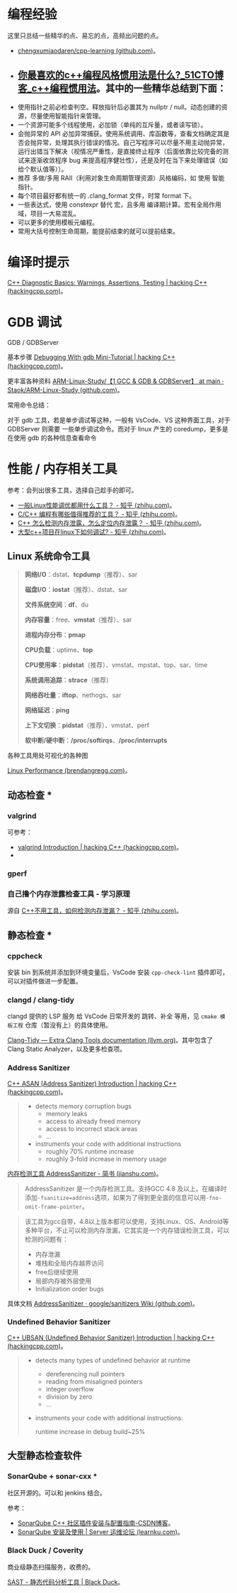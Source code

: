 



# 编程经验

这里只总结一些精华的点、易忘的点，高频出问题的点。



- [chengxumiaodaren/cpp-learning (github.com)](https://github.com/chengxumiaodaren/cpp-learning)。
- [你最喜欢的c++编程风格惯用法是什么?_51CTO博客_c++编程惯用法](https://blog.51cto.com/u_12205414/3251768)。其中的一些精华总结到下面：
  - 
- 使用指针之前必检查判空。释放指针后必置其为 nullptr / null。动态创建的资源，尽量使用智能指针来管理。
- 一个资源可能多个线程使用，必加锁（单纯的互斥量，或者读写锁）。
- 会抛异常的 API 必加异常捕获。使用系统调用、库函数等，查看文档确定其是否会抛异常，处理其执行错误的情况。自己写程序可以尽量不用主动抛异常，运行出错当下解决（视情况严重性，是直接终止程序（后面依靠比较完备的测试来逐渐收敛程序 bug 来提高程序健壮性），还是及时在当下来处理错误（如给个默认值等））。
- 推荐 多做/多用 RAII（利用对象生命周期管理资源）风格编码，如 使用 智能指针。
- 每个项目最好都有统一的 .clang_format 文件，时常 format 下。
- 一些表达式，使用 constexpr 替代 宏，且多用 编译期计算。宏有全局作用域，项目一大易混乱。
- 可以更多的使用模板元编程。
- 常用大括号控制生命周期，能提前结束的就可以提前结束。



# 编译时提示



[C++ Diagnostic Basics: Warnings, Assertions, Testing | hacking C++ (hackingcpp.com)](https://hackingcpp.com/cpp/diagnostics.html)。



# GDB 调试

GDB / GDBServer

基本步骤 [Debugging With gdb Mini-Tutorial | hacking C++ (hackingcpp.com)](https://hackingcpp.com/cpp/tools/gdb_intro.html)。

更丰富各种资料 [ARM-Linux-Study/【1 GCC & GDB & GDBServer】 at main · Staok/ARM-Linux-Study (github.com)](https://github.com/Staok/ARM-Linux-Study/tree/main/%E3%80%901%20GCC%20%26%20GDB%20%26%20GDBServer%E3%80%91)。

常用命令总结：

对于 gdb 工具，若是单步调试等这种，一般有 VsCode、VS 这种界面工具，对于 GDBServer 则需要 一些单步调试命令。而对于 linux 产生的 coredump，更多是在使用 gdb 的各种信息查看命令



# 性能 / 内存相关工具

参考：会列出很多工具，选择自己趁手的即可。

- [一般Linux性能调优都用什么工具？ - 知乎 (zhihu.com)](https://www.zhihu.com/question/448362493/answer/1770329163)。
- [C/C++ 编程有哪些值得推荐的工具？ - 知乎 (zhihu.com)](https://www.zhihu.com/question/23357089/answer/1992218543)。
- [C++ 怎么检测内存泄露，怎么定位内存泄露？ - 知乎 (zhihu.com)](https://www.zhihu.com/question/63946754/answer/1981098265)。
- [大型c++项目在linux下如何调试? - 知乎 (zhihu.com)](https://www.zhihu.com/question/26905808/answer/1971302757)。



## Linux 系统命令工具

> **网络I/O**：dstat、**tcpdump**（推荐）、sar
>
> **磁盘I/O**：**iostat**（推荐）、dstat、sar
>
> **文件系统空间**：**df**、du
>
> **内存容量**：free、**vmstat**（推荐）、sar
>
> **进程内存分布**：**pmap**
>
> **CPU负载**：uptime、**top**
>
> **CPU使用率**：**pidstat**（推荐）、vmstat、mpstat、top、sar、time
>
> **系统调用追踪**：**strace**（推荐）
>
> **网络吞吐量**：**iftop**、nethogs、sar
>
> **网络延迟**：**ping**
>
> **上下文切换**：**pidstat**（推荐）、vmstat、perf
>
> **软中断/硬中断**：**/proc/softirqs**、**/proc/interrupts**



各种工具用处可视化的各种图

[Linux Performance (brendangregg.com)](https://www.brendangregg.com/linuxperf.html)。



## 动态检查 *



### valgrind

可参考：

- [valgrind Introduction | hacking C++ (hackingcpp.com)](https://hackingcpp.com/cpp/tools/valgrind.html)。
- 



### gperf



### 自己撸个内存泄露检查工具 - 学习原理

源自 [C++不用工具，如何检测内存泄漏？ - 知乎 (zhihu.com)](https://www.zhihu.com/question/29859828/answer/1798470821)。



## 静态检查 *

### cppcheck

安装 bin 到系统并添加到环境变量后，VsCode 安装 `cpp-check-lint` 插件即可，可以对插件做进一步配置。



### clangd / clang-tidy

clangd 提供的 LSP 服务 给 VsCode 日常开发的 跳转、补全 等用，见 `cmake 模板工程` 仓库（暂没有上）的具体使用。

[Clang-Tidy — Extra Clang Tools documentation (llvm.org)](https://clang.llvm.org/extra/clang-tidy/index.html)。其中包含了 Clang Static Analyzer，以及更多检查项。



### Address Sanitizer

[C++ ASAN (Address Sanitizer) Introduction | hacking C++ (hackingcpp.com)](https://hackingcpp.com/cpp/tools/asan.html)。

> - detects memory corruption bugs
>   - memory leaks
>   - access to already freed memory
>   - access to incorrect stack areas
>   - ...
> - instruments your code with additional instructions
>   - roughly 70% runtime increase
>   - roughly 3-fold increase in memory usage

[内存检测工具 AddressSanitizer - 简书 (jianshu.com)](https://www.jianshu.com/p/d80db380e295)。

> AddressSanitizer 是一个内存检测工具。支持GCC 4.8 及以上。在编译时添加`-fsanitize=address`选项，如果为了得到更全面的信息可以用`-fno-omit-frame-pointer`。

> 该工具为gcc自带，4.8以上版本都可以使用，支持Linux、OS、Android等多种平台，不止可以检测内存泄漏，它其实是一个内存错误检测工具，可以检测的问题有：
>
> - 内存泄漏
> - 堆栈和全局内存越界访问
> - free后继续使用
> - 局部内存被外层使用
> - Initialization order bugs

具体文档 [AddressSanitizer · google/sanitizers Wiki (github.com)](https://github.com/google/sanitizers/wiki/AddressSanitizer)。



### Undefined Behavior Sanitizer

[C++ UBSAN (Undefined Behavior Sanitizer) Introduction | hacking C++ (hackingcpp.com)](https://hackingcpp.com/cpp/tools/ubsan.html)。

> - detects many types of undefined behavior at runtime
>
>   - dereferencing null pointers
>   - reading from misaligned pointers
>   - integer overflow
>   - division by zero
>   - ...
>
> - instruments your code with additional instructions:
>
>   runtime increase in debug build~25%



## 大型静态检查软件



### SonarQube + sonar-cxx *

社区开源的。可以和 jenkins 结合。

参考：

- [SonarQube C++ 社区插件安装与配置指南-CSDN博客](https://blog.csdn.net/gitblog_09137/article/details/142229356)。
- [SonarQube 安装及使用 | Server 运维论坛 (learnku.com)](https://learnku.com/articles/59179)。



### Black Duck / Coverity

商业级静态扫描服务，收费的。

[SAST - 静态代码分析工具 | Black Duck](https://www.blackduck.com/zh-cn/static-analysis-tools-sast.html)。